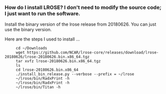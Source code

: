### How do I install LROSE?  I don't need to modify the source code; I just want to run the software.

Install the binary version of the lrose release from 20180626.  You can just use the binary version.  

Here are the steps I used to install  ...
```
     cd ~/Downloads
     wget https://github.com/NCAR/lrose-core/releases/download/lrose-20180626/lrose-20180626.bin.x86_64.tgz
     tar xvfz lrose-20180626.bin.x86_64.tgz
     ls
     cd lrose-20180626.bin.x86_64
     ./install_bin_release.py --verbose --prefix = ~/lrose
     ~/lrose/bin/RadxPrint -h
     ~/lrose/bin/RadxPrint -h
     ~/lrose/bin/Titan -h
```

